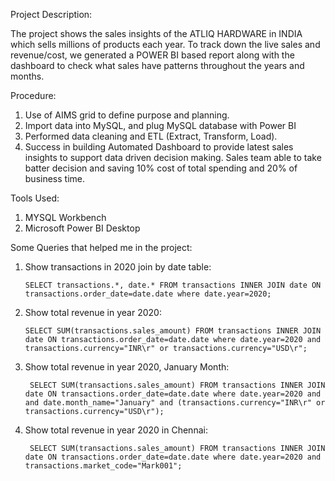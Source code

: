 Project Description:

The project shows the sales insights of the ATLIQ HARDWARE in INDIA which sells millions of products each year. To track down the live sales and revenue/cost, we generated a POWER BI based report along with the dashboard to check what sales have patterns throughout the years and months.

Procedure:
1. Use of AIMS grid to define purpose and planning.
2. Import data into MySQL, and plug MySQL database with Power BI
3. Performed data cleaning and ETL (Extract, Transform, Load).
4. Success in building Automated Dashboard to provide latest sales insights to support data driven decision making. Sales team able to take batter decision and saving    10% cost of total spending and 20% of business time.

Tools Used:
   1. MYSQL Workbench
   2. Microsoft Power BI Desktop
 
 Some Queries that helped me in the project:
 1. Show transactions in 2020 join by date table:
 
        SELECT transactions.*, date.* FROM transactions INNER JOIN date ON transactions.order_date=date.date where date.year=2020;

 2. Show total revenue in year 2020:
      
        SELECT SUM(transactions.sales_amount) FROM transactions INNER JOIN date ON transactions.order_date=date.date where date.year=2020 and transactions.currency="INR\r" or transactions.currency="USD\r";
      
3. Show total revenue in year 2020, January Month:

        SELECT SUM(transactions.sales_amount) FROM transactions INNER JOIN date ON transactions.order_date=date.date where date.year=2020 and and date.month_name="January" and (transactions.currency="INR\r" or transactions.currency="USD\r");
        
4. Show total revenue in year 2020 in Chennai:

        SELECT SUM(transactions.sales_amount) FROM transactions INNER JOIN date ON transactions.order_date=date.date where date.year=2020 and transactions.market_code="Mark001";
